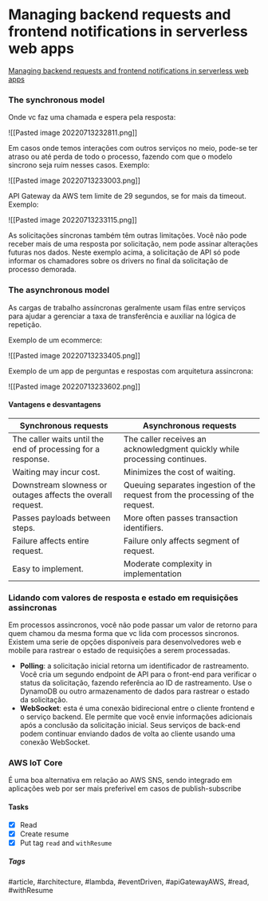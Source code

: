 # Managing backend requests and frontend notifications in serverless web apps
[Managing backend requests and frontend notifications in serverless web apps](https://aws.amazon.com/blogs/compute/managing-backend-requests-and-frontend-notifications-in-serverless-web-apps/)

### The synchronous model

Onde vc faz uma chamada e espera pela resposta:

![[Pasted image 20220713232811.png]]

Em casos onde temos interações com outros serviços no meio, pode-se ter atraso ou até perda de todo o processo, fazendo com que o modelo sincrono seja ruim nesses casos. Exemplo:

![[Pasted image 20220713233003.png]]

API Gateway da AWS tem limite de 29 segundos, se for mais da timeout. Exemplo:

![[Pasted image 20220713233115.png]]

As solicitações síncronas também têm outras limitações. Você não pode receber mais de uma resposta por solicitação, nem pode assinar alterações futuras nos dados. Neste exemplo acima, a solicitação de API só pode informar os chamadores sobre os drivers no final da solicitação de processo demorada.

### The asynchronous model

As cargas de trabalho assíncronas geralmente usam filas entre serviços para ajudar a gerenciar a taxa de transferência e auxiliar na lógica de repetição.

Exemplo de um ecommerce:

![[Pasted image 20220713233405.png]]

Exemplo de um app de perguntas e respostas com arquitetura assincrona:

![[Pasted image 20220713233602.png]]

#### Vantagens e desvantagens

| Synchronous requests                                         	| Asynchronous requests                                                          	|
|--------------------------------------------------------------	|--------------------------------------------------------------------------------	|
| The caller waits until the end of processing for a response. 	| The caller receives an acknowledgment quickly while processing continues.      	|
| Waiting may incur cost.                                      	| Minimizes the cost of waiting.                                                 	|
| Downstream slowness or outages affects the overall request.  	| Queuing separates ingestion of the request from the processing of the request. 	|
| Passes payloads between steps.                               	| More often passes transaction identifiers.                                     	|
| Failure affects entire request.                              	| Failure only affects segment of request.                                       	|
| Easy to implement.                                           	| Moderate complexity in implementation                                          	|


### Lidando com valores de resposta e estado em requisições assincronas

Em processos assincronos, você não pode passar um valor de retorno para quem chamou da mesma forma que vc lida com processos sincronos. Existem uma serie de opções disponíveis para desenvolvedores web e mobile para rastrear o estado de requisições a serem processadas.

- **Polling**: a solicitação inicial retorna um identificador de rastreamento. Você cria um segundo endpoint de API para o front-end para verificar o status da solicitação, fazendo referência ao ID de rastreamento. Use o DynamoDB ou outro armazenamento de dados para rastrear o estado da solicitação.
- **WebSocket**: esta é uma conexão bidirecional entre o cliente frontend e o serviço backend. Ele permite que você envie informações adicionais após a conclusão da solicitação inicial. Seus serviços de back-end podem continuar enviando dados de volta ao cliente usando uma conexão WebSocket.

### AWS IoT Core

É uma boa alternativa em relação ao AWS SNS, sendo integrado em aplicações web por ser mais preferivel em casos de publish-subscribe


#### Tasks
- [x] Read
- [x] Create resume
- [x] Put tag `read` and `withResume`

##### Tags
#article, #architecture, #lambda, #eventDriven, #apiGatewayAWS, #read, #withResume 
